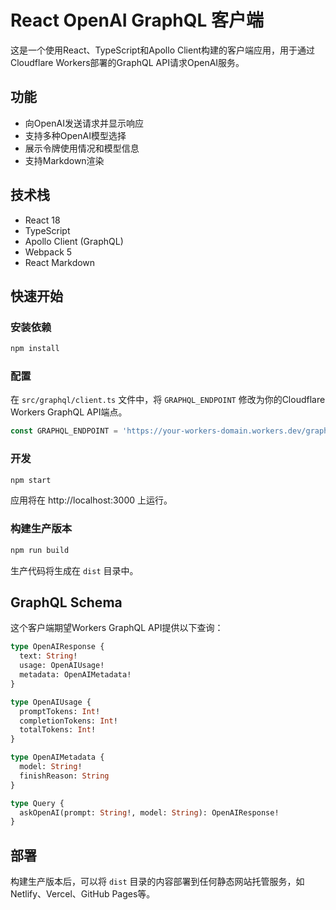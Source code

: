 # React OpenAI GraphQL 客户端

这是一个使用React、TypeScript和Apollo Client构建的客户端应用，用于通过Cloudflare Workers部署的GraphQL API请求OpenAI服务。

## 功能

- 向OpenAI发送请求并显示响应
- 支持多种OpenAI模型选择
- 展示令牌使用情况和模型信息
- 支持Markdown渲染

## 技术栈

- React 18
- TypeScript
- Apollo Client (GraphQL)
- Webpack 5
- React Markdown

## 快速开始

### 安装依赖

```bash
npm install
```

### 配置

在 `src/graphql/client.ts` 文件中，将 `GRAPHQL_ENDPOINT` 修改为你的Cloudflare Workers GraphQL API端点。

```typescript
const GRAPHQL_ENDPOINT = 'https://your-workers-domain.workers.dev/graphql';
```

### 开发

```bash
npm start
```

应用将在 http://localhost:3000 上运行。

### 构建生产版本

```bash
npm run build
```

生产代码将生成在 `dist` 目录中。

## GraphQL Schema

这个客户端期望Workers GraphQL API提供以下查询：

```graphql
type OpenAIResponse {
  text: String!
  usage: OpenAIUsage!
  metadata: OpenAIMetadata!
}

type OpenAIUsage {
  promptTokens: Int!
  completionTokens: Int!
  totalTokens: Int!
}

type OpenAIMetadata {
  model: String!
  finishReason: String
}

type Query {
  askOpenAI(prompt: String!, model: String): OpenAIResponse!
}
```

## 部署

构建生产版本后，可以将 `dist` 目录的内容部署到任何静态网站托管服务，如Netlify、Vercel、GitHub Pages等。 